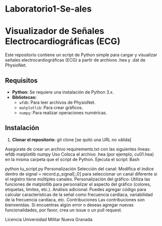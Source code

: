 # Laboratorio1-Se-ales

# Visualizador de Señales Electrocardiográficas (ECG)

Este repositorio contiene un script de Python simple para cargar y visualizar señales electrocardiográficas (ECG) a partir de archivos .hea y .dat de PhysioNet.

## Requisitos
* **Python:** Se requiere una instalación de Python 3.x.
* **Bibliotecas:**
  * `wfdb`: Para leer archivos de PhysioNet.
  * `matplotlib`: Para crear gráficos.
  * `numpy`: Para realizar operaciones numéricas.

## Instalación
1. **Clonar el repositorio:**
   git clone [se quitó una URL no válida]

Asegúrate de crear un archivo requirements.txt con las siguientes líneas:
wfdb
matplotlib
numpy
Uso
Coloca el archivo .hea (por ejemplo, cu01.hea) en la misma carpeta que el script de Python.
Ejecuta el script:
Bash

python tu_script.py
Personalización
Selección del canal: Modifica el índice dentro de signal = record.p_signal[:,0] para seleccionar un canal diferente si el registro tiene múltiples canales.
Personalización del gráfico: Utiliza las funciones de matplotlib para personalizar el aspecto del gráfico (colores, etiquetas, límites, etc.).
Análisis adicional: Puedes agregar código para calcular características de la señal como frecuencia cardíaca, variabilidad de la frecuencia cardíaca, etc.
Contribuciones
Las contribuciones son bienvenidas. Si encuentras algún error o deseas agregar nuevas funcionalidades, por favor, crea un issue o un pull request.

Licencia
Universidad Militar Nueva Granada
